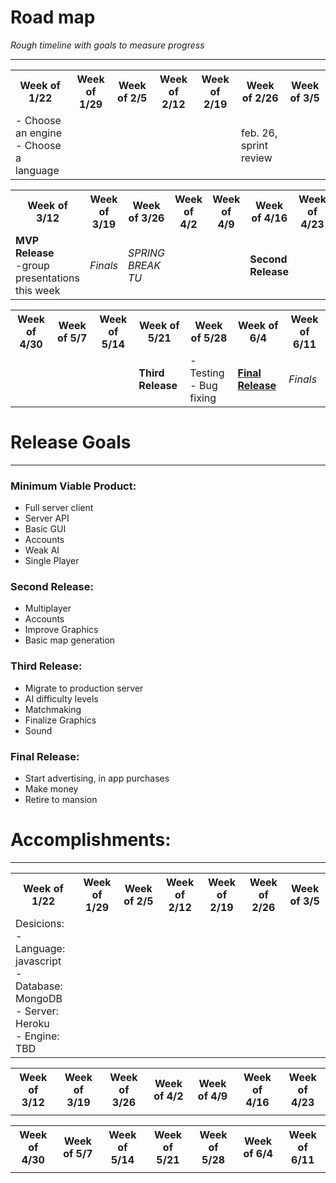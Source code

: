 # Road map
*Rough timeline with goals to measure progress*

---
<table>
  <tr>
    <th>
    Week of 1/22
    </th>
    <th>
    Week of 1/29
    </th>
    <th>
    Week of 2/5
    </th>
    <th>
    Week of 2/12
    </th>
    <th>
    Week of 2/19
    </th>
    <th>
    Week of 2/26
    </th>
    <th>
    Week of 3/5
    </th>
   </tr> 
   <tr>
     <td>
         - Choose an engine <br>
         - Choose a language
     </td>
     <td>
     </td>
     <td>
     </td>
     <td>
     </td>
     <td>
     </td>
     <td>
       feb. 26, sprint review
     </td>
     <td>
     </td>
   </tr>
</table>

<table>
  <tr>
    <th>
    Week of 3/12
    </th>
    <th>
    Week of 3/19
    </th>
    <th>
    Week of 3/26
    </th>
    <th>
    Week of 4/2
    </th>
    <th>
    Week of 4/9
    </th>
    <th>
    Week of 4/16
    </th>
    <th>
    Week of 4/23
    </th>
   </tr> 
   <tr>
     <td>
        <b>MVP Release</b> <br>
       -group presentations this week
     </td>
     <td>
          <i> Finals </i>
     </td>   
     <td>
          <i> SPRING BREAK TU </i>
     </td>
     <td>
     </td>
     <td>
     </td>
     <td>
         <b>Second Release</b>
     </td>
     <td>
     </td>
   </tr>
</table>

<table>
  <tr>
    <th>
    Week of 4/30
    </th>
    <th>
    Week of 5/7
    </th>
    <th>
    Week of 5/14
    </th>
    <th>
    Week of 5/21
    </th>
    <th>
    Week of 5/28
    </th>
    <th>
    Week of 6/4
    </th>
    <th>
    Week of 6/11
    </th>
   </tr>  
   <tr>
     <td>
     </td>
     <td>
     </td>
     <td>
     </td>
     <td>
        <b>Third Release</b>
     </td>
     <td>
         - Testing<br>
         - Bug fixing
     </td>
     <td>
       <b><u>Final Release</u></b>
     </td>
     <td>
        <i> Finals <i>
     </td>
   </tr>
</table>

# Release Goals

---

### Minimum Viable Product:
 - Full server client <br>
 - Server API <br>
 - Basic GUI <br>
 - Accounts <br>
 - Weak AI <br>
 - Single Player <br>
 
### Second Release:
 - Multiplayer<br>
 - Accounts<br>
 - Improve Graphics<br>
 - Basic map generation

### Third Release:
 - Migrate to production server
 - AI difficulty levels
 - Matchmaking
 - Finalize Graphics
 - Sound

### Final Release:
 - Start advertising, in app purchases
 - Make money
 - Retire to mansion
 
 
# Accomplishments:

---
<table>
  <tr>
    <th>
    Week of 1/22
    </th>
    <th>
    Week of 1/29
    </th>
    <th>
    Week of 2/5
    </th>
    <th>
    Week of 2/12
    </th>
    <th>
    Week of 2/19
    </th>
    <th>
    Week of 2/26
    </th>
    <th>
    Week of 3/5
    </th>
   </tr> 
   <tr>
     <td>
       Desicions: <br>
        - Language: javascript <br>
        - Database: MongoDB <br>
        - Server: Heroku <br>
        - Engine: TBD <br>
     </td>
     <td>
     </td>
     <td>
     </td>
     <td>
     </td>
     <td>
     </td>
     <td>
     </td>
     <td>
     </td>
   </tr>
</table>

<table>
  <tr>
    <th>
    Week of 3/12
    </th>
    <th>
    Week of 3/19
    </th>
    <th>
    Week of 3/26
    </th>
    <th>
    Week of 4/2
    </th>
    <th>
    Week of 4/9
    </th>
    <th>
    Week of 4/16
    </th>
    <th>
    Week of 4/23
    </th>
   </tr> 
   <tr>
     <td>
     </td>
     <td>
     </td>   
     <td>
     </td>
     <td>
     </td>
     <td>
     </td>
     <td>
     </td>
     <td>
     </td>
   </tr>
</table>

<table>
  <tr>
    <th>
    Week of 4/30
    </th>
    <th>
    Week of 5/7
    </th>
    <th>
    Week of 5/14
    </th>
    <th>
    Week of 5/21
    </th>
    <th>
    Week of 5/28
    </th>
    <th>
    Week of 6/4
    </th>
    <th>
    Week of 6/11
    </th>
   </tr>  
   <tr>
     <td>
     </td>
     <td>
     </td>
     <td>
     </td>
     <td>
     </td>
     <td>
     </td>
     <td>
     </td>
     <td>
     </td>
   </tr>
</table>
